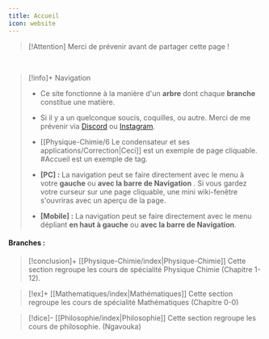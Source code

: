 ```yaml
---
title: Accueil
icon: website
---
```

> [!Attention] Merci de prévenir avant de partager cette page !

<br>

> [!info]+ Navigation
 > 	- Ce site fonctionne à la manière d'un **arbre** dont chaque **branche** constitue une matière.
 > 	
 > 	- Si il y a un quelconque soucis, coquilles, ou autre. Merci de me prévenir via [Discord](https://discord.com/users/709516499802390608) ou [Instagram](https://www.instagram.com/aerhyxhhhhh/).
 > 	
 > 	- [[Physique-Chimie/6 Le condensateur et ses applications/Correction|Ceci]] est un exemple de page cliquable. #Accueil est un exemple de tag.
 > 	
 > 	- **\[PC\] :** La navigation peut se faire directement avec le menu à votre **gauche** ou **avec la barre de Navigation** . Si vous gardez votre curseur sur une page cliquable, une mini wiki-fenêtre s'ouvriras avec un aperçu de la page.
 > 	
 > 	- **\[Mobile\] :** La navigation peut se faire directement avec le menu dépliant **en haut à gauche** ou **avec la barre de Navigation**. 

#### Branches :

> [!conclusion]+ [[Physique-Chimie/index|Physique-Chimie]]
 > Cette section regroupe les cours de spécialité Physique Chimie (Chapitre 1-12).

> [!ex]+ [[Mathematiques/index|Mathématiques]]
 > Cette section regroupe les cours de spécialité Mathématiques (Chapitre 0-0)

> [!dice]- [[Philosophie/index|Philosophie]]
 > Cette section regroupe les cours de philosophie. (Ngavouka)


<!---

#### Physique-Chimie :

| n°  | Amélioration prévu.                                                                          |
| --- | ------------------------------------------------------------------          |
| 1   | Correction exercices Chapitre 12.                                                      |
| 2   | Correction exercices Doppler.                                                           |
| 3   | Relire tout les Exercices pour repérer les coquilles.                          |
| 4   | Mise en page de certaines écriture LaTex/KaTex.                              |
| 5   | Rajouter Chapitre 13.                                                                         |
| 6   | Rajouter des Types Bac                                                                      |
| 7   | Correction AE (J'aurais jamais la foi).                                                 |


#### Mathématiques :

| n°  | Amélioration prévu.                                                                    |
| --- | ----------------------------------------------------------               |
| 1   | Réfléchir à une structure pour les pages de Mathématiques.    |
| 2   | Trouver les notions de Mathématiques à mettre.                       |
| 3   | Mettre les méthodes de Mathématiques                                   |

-->
